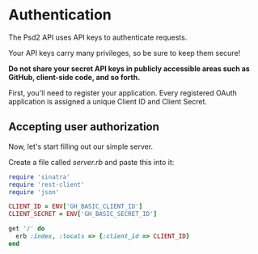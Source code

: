 # Authentication

The Psd2 API uses API keys to authenticate requests.

Your API keys carry many privileges, so be sure to keep them secure!

**Do not share your secret API keys in publicly accessible areas such as GitHub, client-side code, and so forth.**

First, you'll need to register your application.
Every registered OAuth application is assigned a unique Client ID and Client Secret.

## Accepting user authorization

Now, let's start filling out our simple server.

Create a file called *server.rb* and paste this into it:

```ruby
require 'sinatra'
require 'rest-client'
require 'json'

CLIENT_ID = ENV['GH_BASIC_CLIENT_ID']
CLIENT_SECRET = ENV['GH_BASIC_SECRET_ID']

get '/' do
  erb :index, :locals => {:client_id => CLIENT_ID}
end
```
